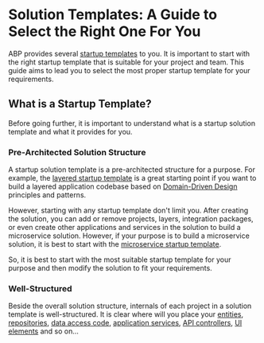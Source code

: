 # Solution Templates: A Guide to Select the Right One For You

ABP provides several [startup templates](index.md) to you. It is important to start with the right startup template that is suitable for your project and team. This guide aims to lead you to select the most proper startup template for your requirements.

## What is a Startup Template?

Before going further, it is important to understand what is a startup solution template and what it provides for you.

### Pre-Architected Solution Structure

A startup solution template is a pre-architected structure for a purpose. For example, the [layered startup template](layered-web-application/index.md) is a great starting point if you want to build a layered application codebase based on [Domain-Driven Design](../framework/architecture/domain-driven-design/index.md) principles and patterns.

However, starting with any startup template don't limit you. After creating the solution, you can add or remove projects, layers, integration packages, or even create other applications and services in the solution to build a microservice solution. However, if your purpose is to build a microservice solution, it is best to start with the [microservice startup template](microservice/index.md).

So, it is best to start with the most suitable startup template for your purpose and then modify the solution to fit your requirements.

### Well-Structured

Beside the overall solution structure, internals of each project in a solution template is well-structured. It is clear where will you place your [entities](../framework/architecture/domain-driven-design/entities.md), [repositories](../framework/architecture/domain-driven-design/repositories.md), [data access code](../framework/data/index.md), [application services](../framework/architecture/domain-driven-design/application-services.md), [API controllers](../framework/api-development/index.md), [UI elements](../framework/ui/index.md) and so on...

